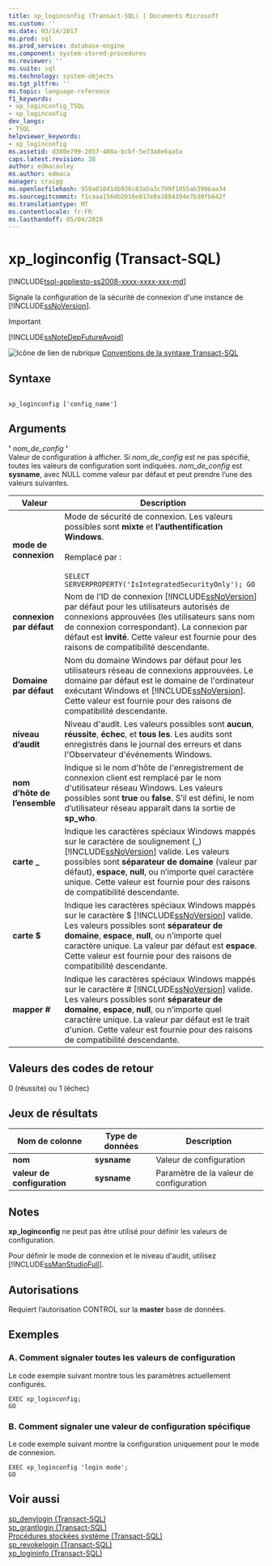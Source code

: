 ```yaml
---
title: xp_loginconfig (Transact-SQL) | Documents Microsoft
ms.custom: ''
ms.date: 03/14/2017
ms.prod: sql
ms.prod_service: database-engine
ms.component: system-stored-procedures
ms.reviewer: ''
ms.suite: sql
ms.technology: system-objects
ms.tgt_pltfrm: ''
ms.topic: language-reference
f1_keywords:
- xp_loginconfig_TSQL
- xp_loginconfig
dev_langs:
- TSQL
helpviewer_keywords:
- xp_loginconfig
ms.assetid: d380e799-2857-408a-bcbf-5e73a8e6aa5a
caps.latest.revision: 38
author: edmacauley
ms.author: edmaca
manager: craigg
ms.openlocfilehash: 950a01041db936c83a5a3c799f1055ab3996aa34
ms.sourcegitcommit: f1caaa156db2b16e817e0a3884394e7b30fb642f
ms.translationtype: MT
ms.contentlocale: fr-FR
ms.lasthandoff: 05/04/2018
---
```

# <a name="xploginconfig-transact-sql"></a>xp_loginconfig (Transact-SQL)
[!INCLUDE[tsql-appliesto-ss2008-xxxx-xxxx-xxx-md](../../includes/tsql-appliesto-ss2008-xxxx-xxxx-xxx-md.md)]

  Signale la configuration de la sécurité de connexion d'une instance de [!INCLUDE[ssNoVersion](../../includes/ssnoversion-md.md)].  
  
> [!IMPORTANT]  
>  [!INCLUDE[ssNoteDepFutureAvoid](../../includes/ssnotedepfutureavoid-md.md)]  
  
 ![Icône de lien de rubrique](../../database-engine/configure-windows/media/topic-link.gif "Icône lien de rubrique") [Conventions de la syntaxe Transact-SQL](../../t-sql/language-elements/transact-sql-syntax-conventions-transact-sql.md)  
  
## <a name="syntax"></a>Syntaxe  
  
```  
  
xp_loginconfig ['config_name']  
```  
  
## <a name="arguments"></a>Arguments  
 **'** *nom_de_config* **'**  
 Valeur de configuration à afficher. Si *nom_de_config* est ne pas spécifié, toutes les valeurs de configuration sont indiquées. *nom_de_config* est **sysname**, avec NULL comme valeur par défaut et peut prendre l’une des valeurs suivantes.  
  
|Valeur| Description|  
|-----------|-----------------|  
|**mode de connexion**|Mode de sécurité de connexion. Les valeurs possibles sont **mixte** et **l’authentification Windows**.<br /><br /> Remplacé par :<br /><br /> `SELECT SERVERPROPERTY('IsIntegratedSecurityOnly'); GO`|  
|**connexion par défaut**|Nom de l'ID de connexion [!INCLUDE[ssNoVersion](../../includes/ssnoversion-md.md)] par défaut pour les utilisateurs autorisés de connexions approuvées (les utilisateurs sans nom de connexion correspondant). La connexion par défaut est **invité**. Cette valeur est fournie pour des raisons de compatibilité descendante.|  
|**Domaine par défaut**|Nom du domaine Windows par défaut pour les utilisateurs réseau de connexions approuvées. Le domaine par défaut est le domaine de l'ordinateur exécutant Windows et [!INCLUDE[ssNoVersion](../../includes/ssnoversion-md.md)]. Cette valeur est fournie pour des raisons de compatibilité descendante.|  
|**niveau d’audit**|Niveau d'audit. Les valeurs possibles sont **aucun**, **réussite**, **échec**, et **tous les**. Les audits sont enregistrés dans le journal des erreurs et dans l'Observateur d'événements Windows.|  
|**nom d’hôte de l’ensemble**|Indique si le nom d'hôte de l'enregistrement de connexion client est remplacé par le nom d'utilisateur réseau Windows. Les valeurs possibles sont **true** ou **false**. S’il est défini, le nom d’utilisateur réseau apparaît dans la sortie de **sp_who**.|  
|**carte _**|Indique les caractères spéciaux Windows mappés sur le caractère de soulignement (_) [!INCLUDE[ssNoVersion](../../includes/ssnoversion-md.md)] valide. Les valeurs possibles sont **séparateur de domaine** (valeur par défaut), **espace**, **null**, ou n’importe quel caractère unique. Cette valeur est fournie pour des raisons de compatibilité descendante.|  
|**carte $**|Indique les caractères spéciaux Windows mappés sur le caractère $ [!INCLUDE[ssNoVersion](../../includes/ssnoversion-md.md)] valide. Les valeurs possibles sont **séparateur de domaine**, **espace**, **null**, ou n’importe quel caractère unique. La valeur par défaut est **espace**. Cette valeur est fournie pour des raisons de compatibilité descendante.|  
|**mapper #**|Indique les caractères spéciaux Windows mappés sur le caractère # [!INCLUDE[ssNoVersion](../../includes/ssnoversion-md.md)] valide. Les valeurs possibles sont **séparateur de domaine**, **espace**, **null**, ou n’importe quel caractère unique. La valeur par défaut est le trait d'union. Cette valeur est fournie pour des raisons de compatibilité descendante.|  
  
## <a name="return-code-values"></a>Valeurs des codes de retour  
 0 (réussite) ou 1 (échec)  
  
## <a name="result-sets"></a>Jeux de résultats  
  
|Nom de colonne|Type de données| Description|  
|-----------------|---------------|-----------------|  
|**nom**|**sysname**|Valeur de configuration|  
|**valeur de configuration**|**sysname**|Paramètre de la valeur de configuration|  
  
## <a name="remarks"></a>Notes  
 **xp_loginconfig** ne peut pas être utilisé pour définir les valeurs de configuration.  
  
 Pour définir le mode de connexion et le niveau d'audit, utilisez [!INCLUDE[ssManStudioFull](../../includes/ssmanstudiofull-md.md)].  
  
## <a name="permissions"></a>Autorisations  
 Requiert l’autorisation CONTROL sur la **master** base de données.  
  
## <a name="examples"></a>Exemples  
  
### <a name="a-how-to-report-all-configuration-values"></a>A. Comment signaler toutes les valeurs de configuration  
 Le code exemple suivant montre tous les paramètres actuellement configurés.  
  
```  
EXEC xp_loginconfig;  
GO  
```  
  
### <a name="b-how-to-report-a-specific-configuration-value"></a>B. Comment signaler une valeur de configuration spécifique  
 Le code exemple suivant montre la configuration uniquement pour le mode de connexion.  
  
```  
EXEC xp_loginconfig 'login mode';  
GO  
```  
  
## <a name="see-also"></a>Voir aussi  
 [sp_denylogin &#40;Transact-SQL&#41;](../../relational-databases/system-stored-procedures/sp-denylogin-transact-sql.md)   
 [sp_grantlogin &#40;Transact-SQL&#41;](../../relational-databases/system-stored-procedures/sp-grantlogin-transact-sql.md)   
 [Procédures stockées système &#40;Transact-SQL&#41;](../../relational-databases/system-stored-procedures/system-stored-procedures-transact-sql.md)   
 [sp_revokelogin &#40;Transact-SQL&#41;](../../relational-databases/system-stored-procedures/sp-revokelogin-transact-sql.md)   
 [xp_logininfo &#40;Transact-SQL&#41;](../../relational-databases/system-stored-procedures/xp-logininfo-transact-sql.md)  
  
  
